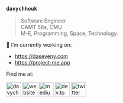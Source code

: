 ### `davychhouk`  
>Software Engineer   
>CAMT 58s, CMU  
>M-E, Programming, Space, Technology.    

🔭 I’m currently working on:  

- https://daseveny.com
- https://project-me.app
  
Find me at:  

[<img src='https://user-images.githubusercontent.com/13924709/185965828-2c83b2f2-1b58-459a-b6fa-959c9c8dfd8b.png' alt='davychhouk.cc' height='40'>](https://davychhouk.cc)
[<img src='https://user-images.githubusercontent.com/13924709/108584146-96986300-7371-11eb-99d1-9d1a475065f9.png' alt='website' height='40'>](https://www.daseveny.com)
[<img src='https://user-images.githubusercontent.com/13924709/108584149-98fabd00-7371-11eb-800d-7a955719077e.png' alt='medium' height='40'>](https://medium.com/@davy.chhouk)
[<img src='https://user-images.githubusercontent.com/13924709/108584148-98622680-7371-11eb-8d34-ce4cf25adcc7.png' alt='dev.to' height='40'>](https://dev.to/davychhouk)
[<img src='https://user-images.githubusercontent.com/13924709/108584150-9a2bea00-7371-11eb-971f-2f465804b699.png' alt='twitter' height='40'>](https://twitter.com/chhoukdavy)  

